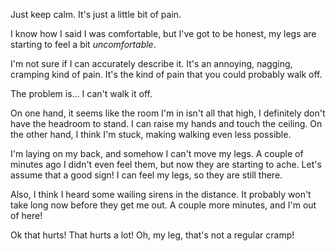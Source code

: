 Just keep calm. It's just a little bit of pain. 

I know how I said I was comfortable, but I've got to be honest, my legs are starting to feel a bit _uncomfortable_. 

I'm not sure if I can accurately describe it. It's an annoying, nagging, cramping kind of pain. It's the kind of pain that you could probably walk off. 

The problem is… I can't walk it off. 

On one hand, it seems like the room I'm in isn't all that high, I definitely don't have the headroom to stand. I can raise my hands and touch the ceiling. On the other hand, I think I'm stuck, making walking even less possible.

I'm laying on my back, and somehow I can't move my legs. A couple of minutes ago I didn't even feel them, but now they are starting to ache. Let's assume that a good sign! I can feel my legs, so they are still there. 

Also, I think I heard some wailing sirens in the distance. It probably won't take long now before they get me out. A couple more minutes, and I'm out of here!

Ok that hurts! That hurts a lot! Oh, my leg, that's not a regular cramp!